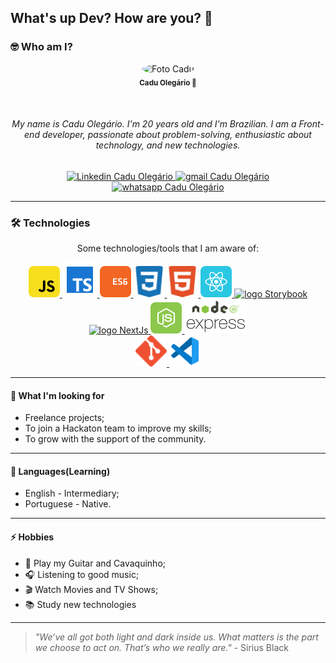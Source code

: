 ## What's up Dev? How are you? 👋

### 🤓 Who am I?

<p align="center">
    <img 
        style="border-radius: 50%;" 
        src="https://avatars.githubusercontent.com/u/69859248?v=4" 
        width="120px;" 
        alt="Foto Cadu">
    <br/>
    <sub><b>Cadu Olegário  🚀</b></sub>
</p>
</br>
<h6 align="center">
    My name is Cadu Olegário. I'm 20 years old and I'm Brazilian. I am a Front-end developer, passionate about problem-solving, enthusiastic about technology, and new technologies.
</h6>

<p align="center">
    <a href="https://www.linkedin.com/in/carlos-eduardo-oleg%C3%A1rio-0a36171b5/">
        <img 
            alt="Linkedin Cadu Olegário" 
            src="https://img.shields.io/badge/-Cadu%20Oleg%C3%A1rio-%230077b5?style=flat-square&logo=linkedin">
    </a>
    <a href="mailto:cadusilva.sacra@gmail.com">
        <img 
            alt="gmail Cadu Olegário" 
            src="https://img.shields.io/badge/Gmail-%23c14438?style=flat-square&logo=gmail&logoColor=white">
    </a>
    <a href="https://api.whatsapp.com/send?phone=5534997066786&text=Ol%C3%A1,%20Cadu!">
        <img 
            alt="whatsapp Cadu Olegário" 
            src="https://img.shields.io/badge/-Cadu%20Oleg%C3%A1rio-%2325D366?style=flat-square&logo=whatsapp&logoColor=white">
    </a>
</p>

---

### 🛠 Technologies

<p align="center">
Some technologies/tools that I am aware of:

<p align="center">
    <a href="https://www.javascript.com/">
        <img 
            src="https://github.com/CaduOlegario/CaduOlegario/blob/main/assets/icon-javascript.svg" 
            alt="logo JavaScript"
            width="50px"
            style="border-radius: 8px;">
    </a>
    <a href="https://www.typescriptlang.org/">
        <img 
            src="https://github.com/CaduOlegario/CaduOlegario/blob/main/assets/icon-typescript.png"
            alt="logo Typescript"
            width="56px">
    </a>
    <a href="http://www.ecma-international.org/ecma-262/6.0/">
        <img 
            src="https://github.com/CaduOlegario/CaduOlegario/blob/main/assets/icon-ecmascript6.svg" 
            alt="logo ECS6"
            width="50px"
            style="border-radius: 8px;">
    </a>
    <a href="https://developer.mozilla.org/en-US/docs/Web/CSS">
        <img 
            src="https://github.com/CaduOlegario/CaduOlegario/blob/main/assets/icon-css3.svg" 
            alt="logo CSS3"
            width="50px"
            style="border-radius: 8px;">
    </a>
    <a href="https://developer.mozilla.org/en-US/docs/Web/HTML">
        <img 
            src="https://github.com/CaduOlegario/CaduOlegario/blob/main/assets/icon-html5.svg" 
            alt="logo HTML5"
            width="50px"
            style="border-radius: 8px;">
    </a>
    <a href="https://reactjs.org/">
        <img 
            src="https://github.com/CaduOlegario/CaduOlegario/blob/main/assets/icon-react.svg"
            alt="logo React"
            width="50px"
            style="border-radius: 8px;">
    </a>
     <a href="https://storybook.js.org/">
        <img 
            src="https://github.com/CaduOlegario/CaduOlegario/blob/main/assets/icon-storybook.svg" 
            alt="logo Storybook"
            width="50px">
    </a>
     <a href="https://nextjs.org/">
        <img 
            src="https://github.com/CaduOlegario/CaduOlegario/blob/main/assets/icon-nextjs.svg" 
            alt="logo NextJs"
            width="50px">
    </a>
    <a href="https://nodejs.org/en/">
        <img 
            src="https://github.com/CaduOlegario/CaduOlegario/blob/main/assets/icon-nodejs.svg" 
            alt="logo Node.js"
            width="50px"
            style="border-radius: 8px;">
    </a>
    <a href="https://expressjs.com/">
        <img 
            src="https://github.com/CaduOlegario/CaduOlegario/blob/main/assets/icon-express2.png" 
            alt="logo express"
            width="100px">
    </a>
    </br>
    <a href="https://git-scm.com/">
        <img 
            src="https://github.com/CaduOlegario/CaduOlegario/blob/main/assets/icon-git.svg" 
            alt="logo git"
            width="50px">
    </a>
    <a href="https://code.visualstudio.com/">
        <img 
            src="https://github.com/CaduOlegario/CaduOlegario/blob/main/assets/icon-vscode.svg" 
            alt="logo Vscode"
            width="50px">
    </a>
</p>

---

#### 🚧 What I'm looking for

- Freelance projects;
- To join a Hackaton team to improve my skills;
- To grow with the support of the community.

---

#### 💬 Languages(Learning)

- English - Intermediary;
- Portuguese - Native.

---

#### ⚡ Hobbies

- 🎸 Play my Guitar and Cavaquinho;
- 🎧 Listening to good music;
- 🎬 Watch Movies and TV Shows;
- 📚 Study new technologies

---

> _"We’ve all got both light and dark inside us. What matters is the part we choose to act on. That’s who we really are."_ - Sirius Black
